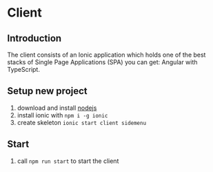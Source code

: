 # Client

## Introduction

The client consists of an Ionic application which holds one of the best stacks of Single Page Applications (SPA) you can get: Angular with TypeScript.


## Setup new project

1. download and install [nodejs](https://nodejs.org/en/download/)
1. install ionic with ```npm i -g ionic```
1. create skeleton ```ionic start client sidemenu```


## Start

1. call ```npm run start``` to start the client
